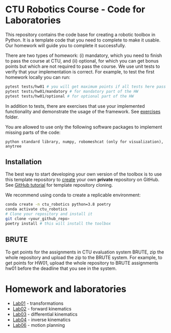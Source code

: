 # CTU Robotics Course - Code for Laboratories 
This repository contains the code base for creating a robotic toolbox in Python.
It is a template code that you need to complete to make it usable.
Our homework will guide you to complete it successfully.

There are two types of homework: (i) mandatory, which you need to finish to pass the course at CTU, and (ii) optional, for which you can get bonus points but which are not required to pass the course.
We use unit tests to verify that your implementation is correct.
For example, to test the first homework locally you can run:

```bash
pytest tests/hw01 # you will get maximum points if all tests here pass
pytest tests/hw01/mandatory # for mandatory part of the HW
pytest tests/hw01/optional # for optional part of the HW
```
In addition to tests, there are exercises that use your implemented functionality and demonstrate the usage of the framework. See [exercises](exercises) folder.

You are allowed to use only the following software packages to implement missing parts of the code:
```
python standard library, numpy, robomeshcat (only for visualization), anytree
```


## Installation
The best way to start developing your own version of the toolbox is to use this template repository to [create](https://docs.github.com/en/repositories/creating-and-managing-repositories/duplicating-a-repository) your own **private** repository on GitHub.
See [GitHub tutorial](https://docs.github.com/en/repositories/creating-and-managing-repositories/creating-a-repository-from-a-template) for template repository cloning.

We recommend using conda to create a replicable environment:
```bash
conda create -n ctu_robotics python=3.8 poetry
conda activate ctu_robotics
# Clone your repository and install it
git clone <your_github_repo>
poetry install # this will install the toolbox
```

## BRUTE

To get points for the assignments in CTU evaluation system BRUTE, zip the whole repository and upload the zip to the BRUTE system.
For example, to get points for HW01, upload the whole repository to BRUTE assignments hw01 before the deadline that you see in the system.

# Homework and laboratories
- [Lab01](docs/lab01.md) - transformations
- [Lab02](docs/lab02.md) - forward kinematics
- [Lab03](docs/lab03.md) - differential kinematics
- [Lab04](docs/lab04.md) - inverse kinematics
- [Lab06](docs/lab06.md) - motion planning
